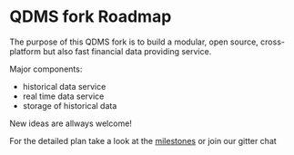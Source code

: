 # QDMS fork Roadmap

The purpose of this QDMS fork is to build a modular, open source, cross-platform but also fast financial data providing service.

Major components:
* historical data service
* real time data service
* storage of historical data

New ideas are allways welcome!

For the detailed plan take a look at the [milestones](https://github.com/leo90skk/qdms/milestones) or join our gitter chat 

